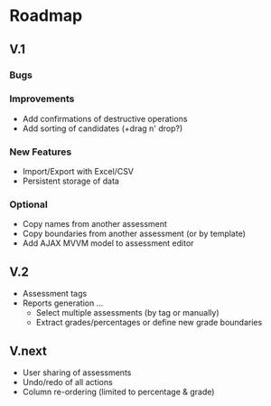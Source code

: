 # Roadmap
## V.1
### Bugs

### Improvements
- Add confirmations of destructive operations
- Add sorting of candidates (+drag n' drop?)

### New Features
- Import/Export with Excel/CSV
- Persistent storage of data

### Optional
- Copy names from another assessment
- Copy boundaries from another assessment (or by template)
- Add AJAX MVVM model to assessment editor

## V.2
- Assessment tags
- Reports generation ...
  - Select multiple assessments (by tag or manually)
  - Extract grades/percentages or define new grade boundaries

## V.next
- User sharing of assessments
- Undo/redo of all actions
- Column re-ordering (limited to percentage & grade)
